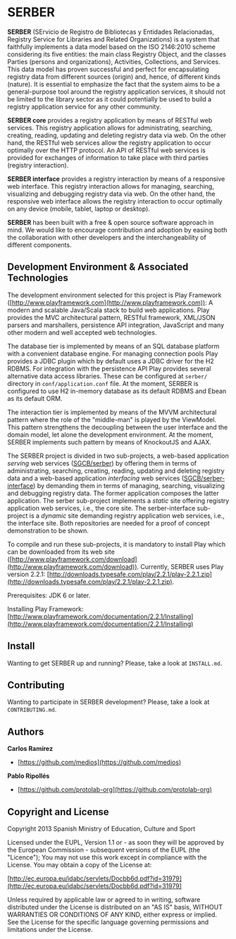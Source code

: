 SERBER
======

**SERBER** (SErvicio de Registro de Bibliotecas y Entidades Relacionadas, Registry Service for Libraries and Related Organizations) is a system that faithfully implements a data model based on the ISO 2146:2010 scheme considering its five entities: the main class Registry Object, and the classes Parties (persons and organizations), Activities, Collections, and Services.  This data model has proven successful and perfect for encapsulating registry data from different sources (origin) and, hence, of different kinds (nature).  It is essential to emphasize the fact that the system aims to be a general-purpose tool around the registry application services, it should not be limited to the library sector as it could potentially be used to build a registry application service for any other community.

**SERBER core** provides a registry application by means of RESTful web services.  This registry application allows for administrating, searching, creating, reading, updating and deleting registry data via web.  On the other hand, the RESTful web services allow the registry application to occur optimally over the HTTP protocol.  An API of RESTful web services is provided for exchanges of information to take place with third parties (registry interaction).

**SERBER interface** provides a registry interaction by means of a responsive web interface.  This registry interaction allows for managing, searching, visualizing and debugging registry data via web.  On the other hand, the responsive web interface allows the registry interaction to occur optimally on any device (mobile, tablet, laptop or desktop).

**SERBER** has been built with a free & open source software approach in mind.  We would like to encourage contribution and adoption by easing both the collaboration with other developers and the interchangeability of different components.



Development Environment & Associated Technologies
-------------------------------------------------

The development environment selected for this project is Play Framework ([http://www.playframework.com](http://www.playframework.com)): A modern and scalable Java/Scala stack to build web applications.  Play provides the MVC architectural pattern, RESTful framework, XML/JSON parsers and marshallers, persistence API integration, JavaScript and many other modern and well accepted web technologies.

The database tier is implemented by means of an SQL database platform with a convenient database engine.  For managing connection pools Play provides a JDBC plugin which by default uses a JDBC driver for the H2 RDBMS.  For integration with the persistence API Play provides several alternative data access libraries.  These can be configured at `serber/` directory in `conf/application.conf` file.  At the moment, SERBER is configured to use H2 in-memory database as its default RDBMS and Ebean as its default ORM.

The interaction tier is implemented by means of the MVVM architectural pattern where the role of the "middle-man" is played by the ViewModel.  This pattern strengthens the decoupling between the user interface and the domain model, let alone the development environment.  At the moment, SERBER implements such pattern by means of KnockoutJS and AJAX.

The SERBER project is divided in two sub-projects, a web-based application *serving* web services ([SGCB/serber](https://github.com/SGCB/serber)) by offering them in terms of administrating, searching, creating, reading, updating and deleting registry data and a web-based application *interfacing* web services ([SGCB/serber-interface](https://github.com/SGCB/serber-interface)) by demanding them in terms of managing, searching, visualizing and debugging registry data.  The former application composes the latter application.  The serber sub-project implements a *static* site offering registry application web services, i.e., the core site.  The serber-interface sub-project is a *dynamic* site demanding registry application web services, i.e., the interface site.  Both repositories are needed for a proof of concept demonstration to be shown.

To compile and run these sub-projects, it is mandatory to install Play which can be downloaded from its web site ([http://www.playframework.com/download](http://www.playframework.com/download)).  Currently, SERBER uses Play version 2.2.1: [http://downloads.typesafe.com/play/2.2.1/play-2.2.1.zip](http://downloads.typesafe.com/play/2.2.1/play-2.2.1.zip).

Prerequisites: JDK 6 or later.

Installing Play Framework: [http://www.playframework.com/documentation/2.2.1/Installing](http://www.playframework.com/documentation/2.2.1/Installing)



Install
-------

Wanting to get SERBER up and running? Please, take a look at `INSTALL.md`.



Contributing
------------

Wanting to participate in SERBER development? Please, take a look at `CONTRIBUTING.md`.



Authors
-------

**Carlos Ramírez**

-   [https://github.com/medios](https://github.com/medios)

**Pablo Ripollés**

-   [https://github.com/protolab-org](https://github.com/protolab-org)



Copyright and License
---------------------

Copyright 2013 Spanish Ministry of Education, Culture and Sport

Licensed under the EUPL, Version 1.1 or - as soon they will be approved by the European Commission - subsequent versions of the EUPL (the "Licence");
You may not use this work except in compliance with the License.
You may obtain a copy of the License at:

[http://ec.europa.eu/idabc/servlets/Docbb6d.pdf?id=31979](http://ec.europa.eu/idabc/servlets/Docbb6d.pdf?id=31979)

Unless required by applicable law or agreed to in writing, software distributed under the License is distributed on an "AS IS" basis,
WITHOUT WARRANTIES OR CONDITIONS OF ANY KIND, either express or implied.
See the License for the specific language governing permissions and limitations under the License.
